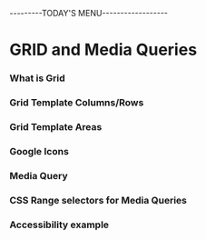 ---------TODAY'S MENU------------------

# GRID and Media Queries

### What is Grid

### Grid Template Columns/Rows

### Grid Template Areas

### Google Icons

### Media Query

### CSS Range selectors for Media Queries

### Accessibility example
